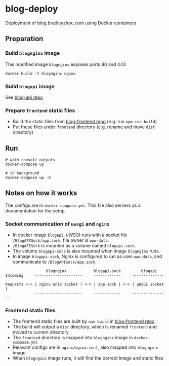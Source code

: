 # blog-deploy
Deployment of blog.bradleyzhou.com using Docker containers


## Preparation
### Build `blognginx` image
This modified image `blognginx` exposes ports 80 and 443
```
docker build -t blognginx nginx
```

### Build `blogapi` image
See [blog-api repo](https://github.com/bradleyzhou/blog-api)

### Prepare `frontend` static files
- Build the static files from [blog-frontend repo](https://github.com/bradleyzhou/blog-frontend) (e.g. run `npm run build`)
- Put these files under `frontend` directory (e.g. rename and move `dist` directory)

## Run
```
# with console outputs
docker-compose up

# in background
docker-compose up -d
```

## Notes on how it works
The configs are in `docker-compose.yml`. This file also servers as a documentation for the setup.

### Socket communication of `uwsgi` and `nginx`
- In docker image `blogapi`, uWSGI runs with a socket file `/BlogAPISock/app.sock`, file owner is `www-data`.
- `/BlogAPISock` is mounted as a volume named `blogapi-sock`.
- The volume `blogapi-sock` is also mounted when image `blognginx` runs.
- In image `blogapi-sock`, Nginx is configured to run as user `www-data`, and communicate to `/BlogAPISock/app.sock`.

```
                  blognginx            blogapi-sock         blogapi
Incoming     ---------------------     ------------     ----------------
Requests <-> | nginx unix socket | <-> | app.sock | <-> | uWSGI socket |
             ---------------------     ------------     ----------------
```

### Frontend static files
- The frontend static files are built by `npm build` in [blog-frontend repo](https://github.com/bradleyzhou/blog-frontend)
- The build will output a `dist` directory, which is renamed `frontend` and moved to current directory
- The `frontend` directory is mapped into `blognginx` image in `docker-compose.yml`
- Relavant configs are in `nginx/nginx.conf`, also mapped into `blognginx` image
- When `blognginx` image runs, it will find the correct image and static files
